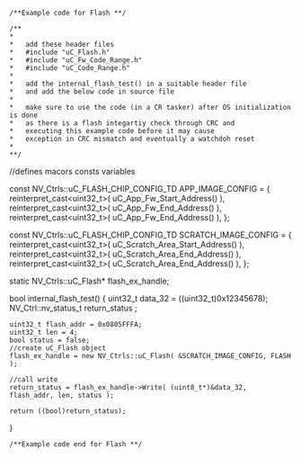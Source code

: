 	
	/**Example code for Flash **/
	
	/**
	*
	* 	add these header files 
	*	#include "uC_Flash.h"
	*	#include "uC_Fw_Code_Range.h"
	*	#include "uC_Code_Range.h"
	*
	*	add the internal_flash_test() in a suitable header file
	*	and add the below code in source file
	*
	*	make sure to use the code (in a CR tasker) after OS initialization is done
	*	as there is a flash integartiy check through CRC and
	*	executing this example code before it may cause
	*	exception in CRC mismatch and eventually a watchdoh reset
	*	
	**/
		
	
//defines macors consts  variables

const NV_Ctrls::uC_FLASH_CHIP_CONFIG_TD APP_IMAGE_CONFIG =
{
reinterpret_cast<uint32_t>( uC_App_Fw_Start_Address() ),
reinterpret_cast<uint32_t>( uC_App_Fw_End_Address() ),
reinterpret_cast<uint32_t>( uC_App_Fw_End_Address() ),
};

const NV_Ctrls::uC_FLASH_CHIP_CONFIG_TD SCRATCH_IMAGE_CONFIG =
{
	reinterpret_cast<uint32_t>( uC_Scratch_Area_Start_Address() ),
	reinterpret_cast<uint32_t>( uC_Scratch_Area_End_Address() ),
	reinterpret_cast<uint32_t>( uC_Scratch_Area_End_Address() ),
};
	
static NV_Ctrls::uC_Flash* flash_ex_handle;



bool internal_flash_test() 
{	uint32_t data_32 =  ((uint32_t)0x12345678);
	NV_Ctrl::nv_status_t return_status ;
	
	uint32_t flash_addr = 0x0805FFFA;
	uint32_t len = 4;
	bool status = false;
	//create uC_Flash object
	flash_ex_handle = new NV_Ctrls::uC_Flash( &SCRATCH_IMAGE_CONFIG, FLASH );
	
	//call write
	return_status = flash_ex_handle->Write( (uint8_t*)&data_32, flash_addr, len, status );
	
	return ((bool)return_status);
}


	/**Example code end for Flash **/